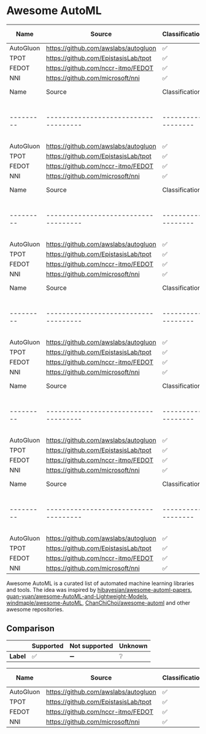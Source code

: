 # Awesome AutoML

| Name      | Source                               | Classification     | Regression         | Clustering         | Time series        | Image Classification | Object Detection   | Data cleaning      | Feature Engineering | Feature Selection  | Hyperparameter Tuning | Model Selection    | Model Evaluation   |
| --------- | ------------------------------------ | ------------------ | ------------------ | ------------------ | ------------------ | -------------------- | ------------------ | ------------------ | ------------------- | ------------------ | --------------------- | ------------------ | ------------------ |
| AutoGluon | https://github.com/awslabs/autogluon | :white_check_mark: | :white_check_mark: | :heavy_minus_sign: | :heavy_minus_sign: | :white_check_mark:   | :white_check_mark: | :white_check_mark: | :white_check_mark:  | :white_check_mark: | :white_check_mark:    | :white_check_mark: | :white_check_mark: |
| TPOT      | https://github.com/EpistasisLab/tpot | :white_check_mark: | :white_check_mark: | :heavy_minus_sign: | :heavy_minus_sign: | :heavy_minus_sign:   | :heavy_minus_sign: | :heavy_minus_sign: | :white_check_mark:  | :white_check_mark: | :white_check_mark:    | :white_check_mark: | :heavy_minus_sign: |
| FEDOT     | https://github.com/nccr-itmo/FEDOT   | :white_check_mark: | :white_check_mark: | :white_check_mark: | :white_check_mark: | :grey_question:      | :grey_question:    | :grey_question:    | :grey_question:     | :grey_question:    | :grey_question:       | :grey_question:    | :grey_question:    |
| NNI       | https://github.com/microsoft/nni     | :white_check_mark: | :white_check_mark: | :grey_question:    | :grey_question:    | :heavy_minus_sign:   | :heavy_minus_sign: | :grey_question:    | :white_check_mark:  | :white_check_mark: | :white_check_mark:    | :grey_question:    | :grey_question:    |
| Name      | Source                               | Classification     | Regression         | Clustering         | Time series        | Image Classification | Object Detection   | Data cleaning      | Feature Engineering | Feature Selection  | Hyperparameter Tuning | Model Selection    | Model Evaluation   |
| --------- | ------------------------------------ | ------------------ | ------------------ | ------------------ | ------------------ | -------------------- | ------------------ | ------------------ | ------------------- | ------------------ | --------------------- | ------------------ | ------------------ |
| AutoGluon | https://github.com/awslabs/autogluon | :white_check_mark: | :white_check_mark: | :heavy_minus_sign: | :heavy_minus_sign: | :white_check_mark:   | :white_check_mark: | :white_check_mark: | :white_check_mark:  | :white_check_mark: | :white_check_mark:    | :white_check_mark: | :white_check_mark: |
| TPOT      | https://github.com/EpistasisLab/tpot | :white_check_mark: | :white_check_mark: | :heavy_minus_sign: | :heavy_minus_sign: | :heavy_minus_sign:   | :heavy_minus_sign: | :heavy_minus_sign: | :white_check_mark:  | :white_check_mark: | :white_check_mark:    | :white_check_mark: | :heavy_minus_sign: |
| FEDOT     | https://github.com/nccr-itmo/FEDOT   | :white_check_mark: | :white_check_mark: | :white_check_mark: | :white_check_mark: | :grey_question:      | :grey_question:    | :grey_question:    | :grey_question:     | :grey_question:    | :grey_question:       | :grey_question:    | :grey_question:    |
| NNI       | https://github.com/microsoft/nni     | :white_check_mark: | :white_check_mark: | :grey_question:    | :grey_question:    | :heavy_minus_sign:   | :heavy_minus_sign: | :grey_question:    | :white_check_mark:  | :white_check_mark: | :white_check_mark:    | :grey_question:    | :grey_question:    |
| Name      | Source                               | Classification     | Regression         | Clustering         | Time series        | Image Classification | Object Detection   | Data cleaning      | Feature Engineering | Feature Selection  | Hyperparameter Tuning | Model Selection    | Model Evaluation   |
| --------- | ------------------------------------ | ------------------ | ------------------ | ------------------ | ------------------ | -------------------- | ------------------ | ------------------ | ------------------- | ------------------ | --------------------- | ------------------ | ------------------ |
| AutoGluon | https://github.com/awslabs/autogluon | :white_check_mark: | :white_check_mark: | :heavy_minus_sign: | :heavy_minus_sign: | :white_check_mark:   | :white_check_mark: | :white_check_mark: | :white_check_mark:  | :white_check_mark: | :white_check_mark:    | :white_check_mark: | :white_check_mark: |
| TPOT      | https://github.com/EpistasisLab/tpot | :white_check_mark: | :white_check_mark: | :heavy_minus_sign: | :heavy_minus_sign: | :heavy_minus_sign:   | :heavy_minus_sign: | :heavy_minus_sign: | :white_check_mark:  | :white_check_mark: | :white_check_mark:    | :white_check_mark: | :heavy_minus_sign: |
| FEDOT     | https://github.com/nccr-itmo/FEDOT   | :white_check_mark: | :white_check_mark: | :white_check_mark: | :white_check_mark: | :grey_question:      | :grey_question:    | :grey_question:    | :grey_question:     | :grey_question:    | :grey_question:       | :grey_question:    | :grey_question:    |
| NNI       | https://github.com/microsoft/nni     | :white_check_mark: | :white_check_mark: | :grey_question:    | :grey_question:    | :heavy_minus_sign:   | :heavy_minus_sign: | :grey_question:    | :white_check_mark:  | :white_check_mark: | :white_check_mark:    | :grey_question:    | :grey_question:    |
| Name      | Source                               | Classification     | Regression         | Clustering         | Time series        | Image Classification | Object Detection   | Data cleaning      | Feature Engineering | Feature Selection  | Hyperparameter Tuning | Model Selection    | Model Evaluation   |
| --------- | ------------------------------------ | ------------------ | ------------------ | ------------------ | ------------------ | -------------------- | ------------------ | ------------------ | ------------------- | ------------------ | --------------------- | ------------------ | ------------------ |
| AutoGluon | https://github.com/awslabs/autogluon | :white_check_mark: | :white_check_mark: | :heavy_minus_sign: | :heavy_minus_sign: | :white_check_mark:   | :white_check_mark: | :white_check_mark: | :white_check_mark:  | :white_check_mark: | :white_check_mark:    | :white_check_mark: | :white_check_mark: |
| TPOT      | https://github.com/EpistasisLab/tpot | :white_check_mark: | :white_check_mark: | :heavy_minus_sign: | :heavy_minus_sign: | :heavy_minus_sign:   | :heavy_minus_sign: | :heavy_minus_sign: | :white_check_mark:  | :white_check_mark: | :white_check_mark:    | :white_check_mark: | :heavy_minus_sign: |
| FEDOT     | https://github.com/nccr-itmo/FEDOT   | :white_check_mark: | :white_check_mark: | :white_check_mark: | :white_check_mark: | :grey_question:      | :grey_question:    | :grey_question:    | :grey_question:     | :grey_question:    | :grey_question:       | :grey_question:    | :grey_question:    |
| NNI       | https://github.com/microsoft/nni     | :white_check_mark: | :white_check_mark: | :grey_question:    | :grey_question:    | :heavy_minus_sign:   | :heavy_minus_sign: | :grey_question:    | :white_check_mark:  | :white_check_mark: | :white_check_mark:    | :grey_question:    | :grey_question:    |
| Name      | Source                               | Classification     | Regression         | Clustering         | Time series        | Image Classification | Object Detection   | Data cleaning      | Feature Engineering | Feature Selection  | Hyperparameter Tuning | Model Selection    | Model Evaluation   |
| --------- | ------------------------------------ | ------------------ | ------------------ | ------------------ | ------------------ | -------------------- | ------------------ | ------------------ | ------------------- | ------------------ | --------------------- | ------------------ | ------------------ |
| AutoGluon | https://github.com/awslabs/autogluon | :white_check_mark: | :white_check_mark: | :heavy_minus_sign: | :heavy_minus_sign: | :white_check_mark:   | :white_check_mark: | :white_check_mark: | :white_check_mark:  | :white_check_mark: | :white_check_mark:    | :white_check_mark: | :white_check_mark: |
| TPOT      | https://github.com/EpistasisLab/tpot | :white_check_mark: | :white_check_mark: | :heavy_minus_sign: | :heavy_minus_sign: | :heavy_minus_sign:   | :heavy_minus_sign: | :heavy_minus_sign: | :white_check_mark:  | :white_check_mark: | :white_check_mark:    | :white_check_mark: | :heavy_minus_sign: |
| FEDOT     | https://github.com/nccr-itmo/FEDOT   | :white_check_mark: | :white_check_mark: | :white_check_mark: | :white_check_mark: | :grey_question:      | :grey_question:    | :grey_question:    | :grey_question:     | :grey_question:    | :grey_question:       | :grey_question:    | :grey_question:    |
| NNI       | https://github.com/microsoft/nni     | :white_check_mark: | :white_check_mark: | :grey_question:    | :grey_question:    | :heavy_minus_sign:   | :heavy_minus_sign: | :grey_question:    | :white_check_mark:  | :white_check_mark: | :white_check_mark:    | :grey_question:    | :grey_question:    |
| Name      | Source                               | Classification     | Regression         | Clustering         | Time series        | Image Classification | Object Detection   | Data cleaning      | Feature Engineering | Feature Selection  | Hyperparameter Tuning | Model Selection    | Model Evaluation   |
| --------- | ------------------------------------ | ------------------ | ------------------ | ------------------ | ------------------ | -------------------- | ------------------ | ------------------ | ------------------- | ------------------ | --------------------- | ------------------ | ------------------ |
| AutoGluon | https://github.com/awslabs/autogluon | :white_check_mark: | :white_check_mark: | :heavy_minus_sign: | :heavy_minus_sign: | :white_check_mark:   | :white_check_mark: | :white_check_mark: | :white_check_mark:  | :white_check_mark: | :white_check_mark:    | :white_check_mark: | :white_check_mark: |
| TPOT      | https://github.com/EpistasisLab/tpot | :white_check_mark: | :white_check_mark: | :heavy_minus_sign: | :heavy_minus_sign: | :heavy_minus_sign:   | :heavy_minus_sign: | :heavy_minus_sign: | :white_check_mark:  | :white_check_mark: | :white_check_mark:    | :white_check_mark: | :heavy_minus_sign: |
| FEDOT     | https://github.com/nccr-itmo/FEDOT   | :white_check_mark: | :white_check_mark: | :white_check_mark: | :white_check_mark: | :grey_question:      | :grey_question:    | :grey_question:    | :grey_question:     | :grey_question:    | :grey_question:       | :grey_question:    | :grey_question:    |
| NNI       | https://github.com/microsoft/nni     | :white_check_mark: | :white_check_mark: | :grey_question:    | :grey_question:    | :heavy_minus_sign:   | :heavy_minus_sign: | :grey_question:    | :white_check_mark:  | :white_check_mark: | :white_check_mark:    | :grey_question:    | :grey_question:    |


Awesome AutoML is a curated list of automated machine learning libraries and tools. The idea was inspired by [hibayesian/awesome-automl-papers](https://github.com/hibayesian/awesome-automl-papers), [guan-yuan/awesome-AutoML-and-Lightweight-Models](https://github.com/guan-yuan/awesome-AutoML-and-Lightweight-Models), [windmaple/awesome-AutoML](https://github.com/windmaple/awesome-AutoML), [ChanChiChoi/awesome-automl](https://github.com/ChanChiChoi/awesome-automl) and other awesome repositories. 

## Comparison

|    | Supported| Not supported | Unknown |
|--|--|--|--|
| **Label** | :white_check_mark: | :heavy_minus_sign: | :grey_question: |


|Name     |Source                              |Classification|Regression|Clustering|Time series|Image Classification|Object Detection|Data cleaning|Feature Engineering|Feature Selection|Hyperparameter Tuning|Model Selection|Model Evaluation|
|---------|------------------------------------|--------------|----------|----------|-----------|--------------------|----------------|-------------|-------------------|-----------------|---------------------|---------------|----------------|
|AutoGluon|https://github.com/awslabs/autogluon|:white_check_mark:|:white_check_mark:|:heavy_minus_sign:|:heavy_minus_sign:|:white_check_mark:  |:white_check_mark:|:white_check_mark:|:white_check_mark: |:white_check_mark:|:white_check_mark:   |:white_check_mark:|:white_check_mark:|
|TPOT     |https://github.com/EpistasisLab/tpot|:white_check_mark:|:white_check_mark:|:heavy_minus_sign:|:heavy_minus_sign:|:heavy_minus_sign:  |:heavy_minus_sign:|:heavy_minus_sign:|:white_check_mark: |:white_check_mark:|:white_check_mark:   |:white_check_mark:|:heavy_minus_sign:|
|FEDOT    |https://github.com/nccr-itmo/FEDOT  |:white_check_mark:|:white_check_mark:|:white_check_mark:|:white_check_mark:|:grey_question:     |:grey_question: |:grey_question:|:grey_question:    |:grey_question:  |:grey_question:      |:grey_question:|:grey_question: |
|NNI      |https://github.com/microsoft/nni    |:white_check_mark:|:white_check_mark:|:grey_question:|:grey_question:|:heavy_minus_sign:  |:heavy_minus_sign:|:grey_question:|:white_check_mark: |:white_check_mark:|:white_check_mark:   |:white_check_mark: |:grey_question: |





